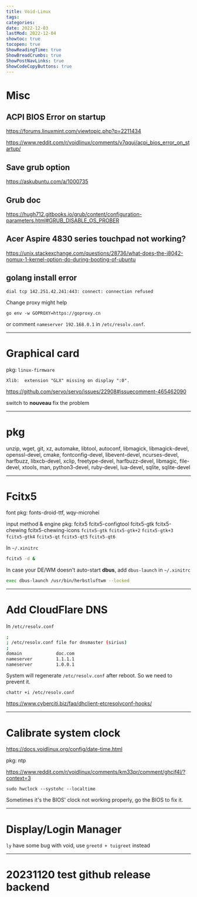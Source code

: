 ```yaml
---
title: Void-Linux
tags:
categories:
date: 2022-12-03
lastMod: 2022-12-04
showtoc: true
tocopen: true
ShowReadingTime: true
ShowBreadCrumbs: true
ShowPostNavLinks: true
ShowCodeCopyButtons: true
---
```


# Misc

## ACPI BIOS Error on startup

<https://forums.linuxmint.com/viewtopic.php?p=2211434>

<https://www.reddit.com/r/voidlinux/comments/v7qquj/acpi_bios_error_on_startup/>

## Save grub option

<https://askubuntu.com/a/1000735>

## Grub doc

<https://hugh712.gitbooks.io/grub/content/configuration-parameters.html#GRUB_DISABLE_OS_PROBER>

## Acer Aspire 4830 series touchpad not working?

<https://unix.stackexchange.com/questions/28736/what-does-the-i8042-nomux-1-kernel-option-do-during-booting-of-ubuntu>

## golang install error

`dial tcp 142.251.42.241:443: connect: connection refused`

Change proxy might help

```
go env -w GOPROXY=https://goproxy.cn
```

or comment `nameserver 192.168.0.1` in `/etc/resolv.conf`.

---

# Graphical card

pkg: `linux-firmware`

`Xlib:  extension "GLX" missing on display ":0".`

<https://github.com/servo/servo/issues/22908#issuecomment-465462090>

switch to **nouveau** fix the problem

---

# pkg

unzip, wget, git, xz, automake, libtool, autoconf, libmagick, libmagick-devel, openssl-devel, cmake, fontconfig-devel, libevent-devel, ncurses-devel, harfbuzz, libxcb-devel, xclip, freetype-devel, harfbuzz-devel, libmagic, file-devel, xtools, man, python3-devel, ruby-devel, lua-devel, sqlite, sqlite-devel

---

# Fcitx5

font pkg: fonts-droid-ttf, wqy-microhei

input method & engine pkg: fcitx5 fcitx5-configtool fcitx5-gtk fcitx5-chewing fcitx5-chewing-icons `fcitx5-gtk` `fcitx5-gtk+2` `fcitx5-gtk+3` `fcitx5-gtk4` `fcitx5-qt` `fcitx5-qt5` `fcitx5-qt6`

In `~/.xinitrc`

```sh
fcitx5 -d &
```

In case your DE/WM doesn't auto-start **dbus**, add `dbus-launch` in `~/.xinitrc`

```sh
exec dbus-launch /usr/bin/herbstluftwm --locked
```

---

# Add CloudFlare DNS

In `/etc/resolv.conf`

```sh
;
; /etc/resolv.conf file for dnsmaster (sirius)
;
domain             doc.com
nameserver         1.1.1.1
nameserver         1.0.0.1
```

System will regenerate `/etc/resolv.conf` after reboot. So we need to prevent it.

`chattr +i /etc/resolv.conf`

<https://www.cyberciti.biz/faq/dhclient-etcresolvconf-hooks/>

---

# Calibrate system clock

<https://docs.voidlinux.org/config/date-time.html>

pkg: ntp

<https://www.reddit.com/r/voidlinux/comments/km33pr/comment/ghcjf4l/?context=3>

`sudo hwclock --systohc --localtime`

Sometimes it's the BIOS' clock not working properly, go the BIOS to fix it.

---

# Display/Login Manager

`ly` have some bug with void, use `greetd + tuigreet` instead

---

# 20231120 test github release backend
